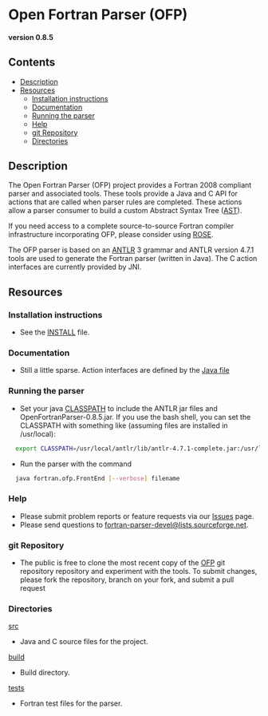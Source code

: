 [This document is formatted with GitHub-Flavored Markdown.                      ]:#
[For better viewing, including hyperlinks, read it online at                    ]:#
[https://github.com/openfortranproject/open-fortran-parser/blob/master/README.md]:#

#                Open Fortran Parser (OFP)                   #
####                 version 0.8.5                           ####
 
## Contents                                                               
* [Description]
* [Resources]
  * [Installation instructions]
  * [Documentation]
  * [Running the parser]
  * [Help]
  * [git Repository]
  * [Directories]

## <a name="description">Description</a> ##

The Open Fortran Parser (OFP) project provides a Fortran 2008 compliant
parser and associated tools.  These tools provide a Java and C API for
actions that are called when parser rules are completed.  These actions
allow a parser consumer to build a custom Abstract Syntax Tree ([AST]).

If you need access to a complete source-to-source Fortran compiler
infrastructure incorporating OFP, please consider using [ROSE].

The OFP parser is based on an [ANTLR] 3 grammar and ANTLR version 4.7.1
tools are used to generate the Fortran parser (written in Java).
The C action interfaces are currently provided by JNI.

## <a name="resources">Resources</a>  ##

### <a name="installation-instructions">Installation instructions</a>  ###

  - See the [INSTALL] file.

### <a name="documentation">Documentation</a>   ###

  - Still a little sparse.  Action interfaces are defined by the [Java file]

### <a name="running-the-parser">Running the parser</a> ###

  - Set your java [CLASSPATH] to include the ANTLR jar files and 
    OpenFortranParser-0.8.5.jar.  If you use the bash shell, you can set the
    CLASSPATH with something like (assuming files are installed in /usr/local):
```bash
  export CLASSPATH=/usr/local/antlr/lib/antlr-4.7.1-complete.jar:/usr/local/ofp/lib/OpenFortranParser-0.8.5.jar
```
  - Run the parser with the command
```bash
  java fortran.ofp.FrontEnd [--verbose] filename
```
### <a name="help">Help</a> ###

  - Please submit problem reports or feature requests via our [Issues] page.
  - Please send questions to fortran-parser-devel@lists.sourceforge.net.

### <a name="git-repository">git Repository</a>  ###

  - The public is free to clone the most recent copy of the [OFP] git repository
    repository and experiment with the tools.  To submit changes,
    please fork the repository, branch on your fork, and submit a pull request

### <a name="directories">Directories</a>   ###

[src]
  - Java and C source files for the project.

[build]
  - Build directory.

[tests]
  - Fortran test files for the parser.



[Hyperlinks]:#

[Contents]:#
[Installation instructions]: #installation-instructions
[Documentation]: #documentation
[Running the parser]: #running-the-parser
[Description]: #description
[Resources]: #resources


[Internal links]:#
[INSTALL]: ./INSTALL
[src]: ./src
[build]: ./build
[tests]: ./tests
[Issues]: https://github.com/openfortranproject/open-fortran-parser/issues
[OFP]: https://github.com/openfortranproject/open-fortran-parser/
[Help]: #help
[git Repository]: #git-repository
[Directories]: #directories


[External links]:#
[AST]: https://en.wikipedia.org/wiki/Abstract_syntax_tree
[Rose]: http://www.rosecompiler.org/
[ANTLR]: http://www.antlr.org
[Java file]: ./src/fortran/ofp/parser/java/IFortranParserAction.java
[CLASSPATH]: https://en.wikipedia.org/wiki/Classpath_(Java)

